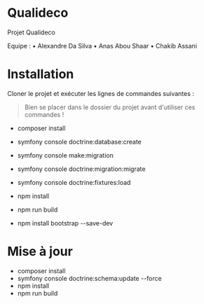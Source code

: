 # Qualideco

Projet Qualideco

Equipe : • Alexandre Da Silva • Anas Abou Shaar • Chakib Assani

# Installation
Cloner le projet et exécuter les lignes de commandes suivantes :

>Bien se placer dans le dossier du projet avant d'utiliser ces commandes !

* composer install
* symfony console doctrine:database:create
* symfony console make:migration
* symfony console doctrine:migration:migrate
* symfony console doctrine:fixtures:load
* npm install
* npm run build

* npm install bootstrap --save-dev 

# Mise à jour
* composer install
* symfony console doctrine:schema:update --force
* npm install
* npm run build
